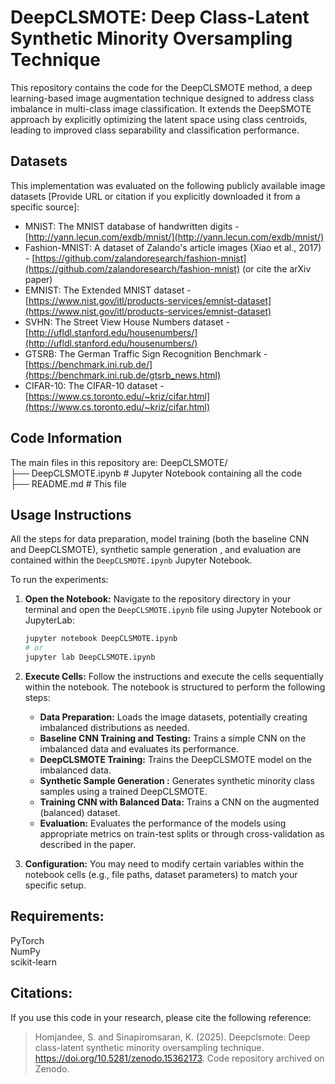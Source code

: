 # DeepCLSMOTE: Deep Class-Latent Synthetic Minority Oversampling Technique

  This repository contains the code for the DeepCLSMOTE method, a deep learning-based image augmentation technique designed to address class imbalance in multi-class image classification. It extends the DeepSMOTE approach by explicitly optimizing the latent space using class centroids, leading to improved class separability and classification performance.
  
## Datasets
This implementation was evaluated on the following publicly available image datasets
[Provide URL or citation if you explicitly downloaded it from a specific source]:
* MNIST: The MNIST database of handwritten digits - [http://yann.lecun.com/exdb/mnist/](http://yann.lecun.com/exdb/mnist/)
* Fashion-MNIST: A dataset of Zalando's article images (Xiao et al., 2017) - [https://github.com/zalandoresearch/fashion-mnist](https://github.com/zalandoresearch/fashion-mnist) (or cite the arXiv paper)
* EMNIST: The Extended MNIST dataset - [https://www.nist.gov/itl/products-services/emnist-dataset](https://www.nist.gov/itl/products-services/emnist-dataset)
* SVHN: The Street View House Numbers dataset - [http://ufldl.stanford.edu/housenumbers/](http://ufldl.stanford.edu/housenumbers/)
* GTSRB: The German Traffic Sign Recognition Benchmark - [https://benchmark.ini.rub.de/](https://benchmark.ini.rub.de/gtsrb_news.html)
* CIFAR-10: The CIFAR-10 dataset - [https://www.cs.toronto.edu/~kriz/cifar.html](https://www.cs.toronto.edu/~kriz/cifar.html)

## Code Information
The main files in this repository are:
DeepCLSMOTE/  
├── DeepCLSMOTE.ipynb     # Jupyter Notebook containing all the code  
├── README.md            # This file 

## Usage Instructions
All the steps for data preparation, model training (both the baseline CNN and DeepCLSMOTE), synthetic sample generation , and evaluation are contained within the `DeepCLSMOTE.ipynb` Jupyter Notebook.

To run the experiments:

1.  **Open the Notebook:** Navigate to the repository directory in your terminal and open the `DeepCLSMOTE.ipynb` file using Jupyter Notebook or JupyterLab:

    ```bash
    jupyter notebook DeepCLSMOTE.ipynb
    # or
    jupyter lab DeepCLSMOTE.ipynb
    ```

2.  **Execute Cells:** Follow the instructions and execute the cells sequentially within the notebook. The notebook is structured to perform the following steps:
    * **Data Preparation:** Loads the image datasets, potentially creating imbalanced distributions as needed.
    * **Baseline CNN Training and Testing:** Trains a simple CNN on the imbalanced data and evaluates its performance.
    * **DeepCLSMOTE Training:** Trains the DeepCLSMOTE model on the imbalanced data.
    * **Synthetic Sample Generation :** Generates synthetic minority class samples using a trained DeepCLSMOTE.
    * **Training CNN with Balanced Data:** Trains a CNN on the augmented (balanced) dataset.
    * **Evaluation:** Evaluates the performance of the models using appropriate metrics on train-test splits or through cross-validation as described in the paper.

3.  **Configuration:** You may need to modify certain variables within the notebook cells (e.g., file paths, dataset parameters) to match your specific setup.

## Requirements:
PyTorch   
NumPy  
scikit-learn  

## Citations: 
If you use this code in your research, please cite the following reference:
> Homjandee, S. and Sinapiromsaran, K. (2025). Deepclsmote: Deep class-latent synthetic minority oversampling technique. https://doi.org/10.5281/zenodo.15362173. Code repository archived on Zenodo.
 

